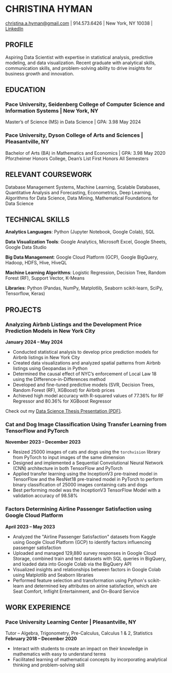 # CHRISTINA HYMAN
christina.a.hyman@gmail.com | 914.573.6426 | New York, NY 10038 | [LinkedIn](https://www.linkedin.com/in/christinahyman/)

## PROFILE
Aspiring Data Scientist with expertise in statistical analysis, predictive modeling, and data visualization. Recent graduate with
analytical skills, communication skills, and problem-solving ability to drive insights for business growth and innovation.

## EDUCATION
### Pace University, Seidenberg College of Computer Science and Information Systems | New York, NY
Master’s of Science (MS) in Data Science | GPA: 3.98	May 2024

### Pace University, Dyson College of Arts and Sciences	| Pleasantville, NY
Bachelor of Arts (BA) in Mathematics and Economics | GPA: 3.98	May 2020
Pforzheimer Honors College, Dean’s List First Honors All Semesters

## RELEVANT COURSEWORK
Database Management Systems, Machine Learning, Scalable Databases, Quantitative Analysis and Forecasting, Econometrics, Deep Learning, Algorithms for Data Science, Data Mining, Mathematical Foundations for Data Science

## TECHNICAL SKILLS
**Analytics Languages**: Python (Jupyter Notebook, Google Colab), SQL 

**Data Visualization Tools**: Google Analytics, Microsoft Excel, Google Sheets, Google Data Studio

**Big Data Management**: Google Cloud Platform (GCP), Google BigQuery, Hadoop, HDFS, Hive, HiveQL

**Machine Learning Algorithms**: Logistic Regression, Decision Tree, Random Forest (RF), Support Vector, K-Means

**Libraries**: Python (Pandas, NumPy, Matplotlib, Seaborn scikit-learn, SciPy, Tensorflow, Keras)

## PROJECTS
### Analyzing Airbnb Listings and the Development Price Prediction Models in New York City	
**January 2024 – May 2024**
* Conducted statistical analysis to develop price prediction models for Airbnb listings in New York City
*	Created data visualizations and analyzed spatial patterns from Airbnb listings using Geopandas in Python
*	Determined the causal effect of NYC’s enforcement of Local Law 18 using the Difference-in-Differences method
*	Developed and fine-tuned predictive models (SVR, Decision Trees, Random Forest (RF), XGBoost) for Airbnb prices
*	Achieved high model accuracy with R-squared values of 77.36% for RF Regressor and 80.36% for XGBoost Regressor

<p>Check out my <a href="https://raw.githubusercontent.com/christina-hyman/portfolio/main/Data%20Science%20Thesis%20Presentation.pdf" target="_blank">Data Science Thesis Presentation (PDF)</a>.</p>

### Cat and Dog Image Classification Using Transfer Learning from TensorFlow and PyTorch	
**November 2023 – December 2023**
*	Resized 25000 images of cats and dogs using the `torchvision` library from PyTorch to input images of the same dimension 
*	Designed and implemented a Sequential Convolutional Neural Network (CNN) architecture in both TensorFlow and PyTorch 
*	Applied transfer learning using the InceptionV3 pre-trained model in TensorFlow and the ResNet18 pre-trained model in PyTorch to perform binary classification of 25000 images containing cats and dogs
*	Best performing model was the InceptionV3 TensorFlow Model with a validation accuracy of 98.58%

### Factors Determining Airline Passenger Satisfaction using Google Cloud Platform	
**April 2023 – May 2023**
* Analyzed the "Airline Passenger Satisfaction" datasets from Kaggle using Google Cloud Platform (GCP) to identify factors influencing passenger satisfaction
* Uploaded and managed 129,880 survey responses in Google Cloud Storage, combined train and test datasets with SQL queries in BigQuery, and loaded data into Google Colab via the BigQuery API
* Visualized insights and relationships between factors in Google Colab using Matplotlib and Seaborn libraries
* Performed feature selection and transformation using Python's scikit-learn and determined key attributes on airine
satisfaction, which are Seat Comfort, Inflight Entertainment, and On-Board Service

## WORK EXPERIENCE
### Pace University Learning Center	| Pleasantville, NY
Tutor – Algebra, Trigonometry, Pre-Calculus, Calculus 1 & 2, Statistics
**February 2018 – December 2020**
* Interact with students to create an impact on their knowledge in mathematics with easy to understand terms
* Facilitated learning of mathematical concepts by incorporating analytical thinking and problem-solving skill
